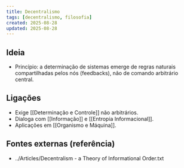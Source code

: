 ```yaml
---
title: Decentralismo
tags: [decentralismo, filosofia]
created: 2025-08-28
updated: 2025-08-28
---
```


## Ideia
- Princípio: a determinação de sistemas emerge de regras naturais compartilhadas pelos nós (feedbacks), não de comando arbitrário central.

## Ligações
- Exige [[Determinação e Controle]] não arbitrários.
- Dialoga com [[Informação]] e [[Entropia Informacional]].
- Aplicações em [[Organismo e Máquina]].

## Fontes externas (referência)
- ../Articles/Decentralism - a Theory of Informational Order.txt

